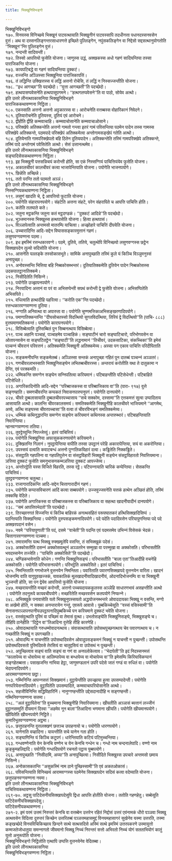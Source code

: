 ```yaml
---
title: भिक्खुनिविभङ्गो

---
```

भिक्खुनिविभङ्गो  
१७०. विनयस्स विनिच्छये भिक्खूनं पाटवत्थायाति भिक्खुनीनं पाटवस्सापि तदधीनत्ता पधानदस्सनवसेन वुत्तं। अथ वा दस्सनलिङ्गन्तरसाधारणत्ते इच्छिते पुल्लिङ्गेन, नपुंसकलिङ्गेन वा निद्देसो सद्दसत्थानुयोगतोति ‘‘भिक्खून’’न्ति पुल्लिङ्गेन वुत्तं।  
१७१. नन्दन्ती सादियन्ती।  
१७२. तिस्सो आपत्तियो फुसेति योजना। जाणुस्स उद्धं, अक्खकस्स अधो गहणं सादियन्तिया तस्सा पाराजिकन्ति योजना।  
१७३. कायपटिबद्धे वा गहणं सादियन्तिया दुक्कटं।  
१७४. वज्जन्ति अञ्ञिस्सा भिक्खुनिया पाराजिकापत्तिं।  
१७६. तं लद्धिन्ति उक्खित्तस्स यं लद्धिं अत्तनो रोचेसि, तं लद्धिं न निस्सज्जन्तीति योजना।  
१७८. ‘‘इध आगच्छा’’ति पदच्छेदो। ‘‘वुत्ता आगच्छती’’ति पदच्छेदो।  
१७९. हत्थपासप्पवेसनेति हत्थपासूपगमने। ‘‘हत्थगतप्पवेसने’’ति वा पाठो, सोयेव अत्थो।  
इति उत्तरे लीनत्थपकासनिया भिक्खुनिविभङ्गे  
पाराजिककथावण्णना निट्ठिता।  
१८०. एकस्साति अत्तनो अत्तनो अट्टकारस्स वा। आरोचनेति वत्तब्बस्स वोहारिकानं निवेदने।  
१८१. दुतियारोचनेति दुतियस्स, दुतियं एवं आरोचने।  
१८२. द्वीहीति द्वीहि कम्मवाचाहि। कम्मवाचोसानेति कम्मवाचाओसाने।  
१८३. परिक्खेपे अतिक्कन्तेति अत्तनो गामतो गन्त्वा इतरं गामं पविसन्तिया पठमेन पादेन तस्स गामस्स परिक्खेपे अतिक्कन्ते, पठमपादे परिक्खेपं अतिक्कमेत्वा अन्तोगामसङ्खेपं गतेति अत्थो।  
१८४. दुतियेनाति गामपरिक्खेपतो बहि ठितेन दुतियपादेन। अतिक्कन्तेति तस्मिं गामपरिक्खेपे अतिक्कन्ते, तस्मिं पादे अन्तोगामं पवेसितेति अत्थो। सेसं उत्तानत्थमेव।  
इति उत्तरे लीनत्थपकासनिया भिक्खुनिविभङ्गे  
सङ्घादिसेसकथावण्णना निट्ठिता।  
१९३. इह भिक्खुनी पत्तसन्निचयं करोन्ती होति, सा एकं निस्सग्गियं पाचित्तियंयेव फुसेति योजना।  
१९४. अकालचीवरं कालचीवरं कत्वा भाजापेन्तियाति योजना। पयोगेति भाजनपयोगे।  
१९५. छिन्नेति अच्छिन्ने।  
१९६. ततो परन्ति ततो पठमतो अञ्ञं।  
इति उत्तरे लीनत्थपकासनिया भिक्खुनिविभङ्गे  
निस्सग्गियकथावण्णना निट्ठिता।  
१९९. लसुणं खादति चे, द्वे आपत्तियो फुटाति योजना।  
२००. पयोगेति संहारापनपयोगे। संहटेति अत्तना संहटे, परेन संहरापिते च आपत्ति पाचित्ति होति।  
२०१. कतेति तलघाते कते।  
२०२. जतुना मट्ठकन्ति जतुना कतं मट्ठदण्डकं। ‘‘दुक्कटं आदिन्ने’’ति पदच्छेदो।  
२०४. भुञ्जमानस्स भिक्खुस्स हत्थपासेति योजना। हित्वा हत्थपासं।  
२०५. विञ्ञापेत्वाति अन्तमसो मातरम्पि याचित्वा। अज्झोहारे पाचित्तिं दीपयेति योजना।  
२०६. उच्चारादिन्ति आदि-सद्देन विघाससङ्कारमुत्तानं गहणं।  
लसुणवग्गवण्णना पठमा।  
२०९. इध इमस्मिं रत्तन्धकारवग्गे। पठमे, दुतिये, ततिये, चतुत्थेपि विनिच्छयो लसुणवग्गस्स छट्ठेन सिक्खापदेन तुल्यो सदिसोति योजना।  
२१०. आसनेति पल्लङ्के तस्सोकासभूते। सामिके अनापुच्छाति तस्मिं कुले यं किञ्चि विञ्ञुमनुस्सं अनापुच्छा।  
२११. अनोवस्सन्ति भित्तिया बहि निब्बकोसब्भन्तरं। दुतियातिक्‍कमेति दुतियेन पादेन निब्बकोसस्स उदकपातट्ठानातिक्‍कमे।  
२१२. निसीदितेति निसिन्‍ने।  
२१३. पयोगेति उज्झापनपयोगे।  
२१४. निरयादिना अत्तानं वा परं वा अभिसप्पेन्ती सपथं करोन्ती द्वे फुसेति योजना। अभिसप्पितेति अभिसपिते।  
२१५. वधित्वाति हत्थादीहि पहरित्वा। ‘‘करोति एक’’न्ति पदच्छेदो।  
रत्तन्धकारवग्गवण्णना दुतिया।  
२१६. नग्गाति अनिवत्था वा अपारुता वा। पयोगेति चुण्णमत्तिकाअभिसङ्खरणादिपयोगे।  
२१७. पमाणातिक्‍कन्तन्ति ‘‘दीघसोचतस्सो विदत्थियो सुगतविदत्थिया, तिरियं द्वे विदत्थियो’’ति (पाचि॰ ८८८) वुत्तपमाणमतिक्‍कन्तं। पयोगेति कारापनपयोगे।  
२१८. विसिब्बेत्वाति दुस्सिब्बितं पुन सिब्बनत्थाय विसिब्बेत्वा।  
२१९. पञ्‍च अहानि पञ्‍चाहं, पञ्‍चाहमेव पञ्‍चाहिकं। सङ्घाटीनं चारो सङ्घाटिचारो, परिभोगवसेन वा ओतापनवसेन वा सङ्घटितट्ठेन ‘‘सङ्घाटी’’ति लद्धनामानं ‘‘तिचीवरं, उदकसाटिका, संकच्‍चिका’’ति इमेसं पञ्‍चन्‍नं चीवरानं परिवत्तनं। अतिक्‍कमेति भिक्खुनी अतिक्‍कमेय्य। अस्सा पन एकाव पाचित्ति परिदीपिताति योजना।  
२२०. सङ्कमनीयन्ति सङ्कमेतब्बं। अञ्‍ञिस्सा सन्तकं अनापुच्छा गहितं पुन दातब्बं पञ्‍चन्‍नं अञ्‍ञतरं।  
२२१. गणचीवरलाभस्साति भिक्खुनिसङ्घेन लभितब्बचीवरस्स। अन्तरायं करोतीति यथा ते दातुकामा न देन्ति, एवं परक्‍कमति।  
२२२. धम्मिकन्ति समग्गेन सङ्घेन सन्‍निपतित्वा करियमानं। पटिबाहन्तीति पटिसेधेन्ती। पटिबाहिते पटिसेधिते।  
२२३. अगारिकादिनोति आदि-सद्देन ‘‘परिब्बाजकस्स वा परिब्बाजिकाय वा’’ति (पारा॰ ९१७) वुत्ते सङ्गण्हाति। समणचीवरन्ति कप्पकतं निवासनपारुपनुपगं। पयोगेति दानपयोगे।  
२२४. चीवरे दुब्बलासायाति दुब्बलचीवरपच्‍चासाय ‘‘सचे सक्‍कोम, दस्सामा’’ति एत्तकमत्तं सुत्वा उप्पादिताय आसायाति अत्थो। कालन्ति चीवरकालसमयं। समतिक्‍कमेति भिक्खुनीहि कालचीवरे भाजियमाने ‘‘आगमेथ, अय्ये, अत्थि सङ्घस्स चीवरपच्‍चासा’’ति वत्वा तं चीवरविभङ्गं समतिक्‍कमेय्य।  
२२५. धम्मिकं कथिनुद्धारन्ति समग्गेन सङ्घेन करियमानं कथिनस्स अन्तरुब्भारं। पटिबाहन्तियाति निवारेन्तिया।  
न्हानवग्गवण्णना ततिया।  
२२६. तुवट्टेय्युन्ति निपज्‍जेय्युं। इतरं पाचित्तियं।  
२२७. पयोगेति भिक्खुनिया अफासुककरणपयोगे करियमाने।  
२२८. दुक्खितन्ति गिलानं। नुपट्ठापेन्तिया वापीति तस्सा उपट्ठानं परेहि अकारापेन्तिया, सयं वा अकरोन्तिया।  
२२९. उपस्सयं दत्वाति कवाटबन्धं अत्तनो पुग्गलिकविहारं दत्वा। कड्ढितेति निक्‍कड्ढिते।  
२३०. संसट्ठाति गहपतिना वा गहपतिपुत्तेन वा संसट्ठविहारी भिक्खुनी सङ्घेन संसट्ठविहारतो निवत्तियमाना। ञत्तिया दुक्‍कटं फुसेति समनुभासनकम्मञत्तिया दुक्‍कटं आपज्‍जेय्य।  
२३१. अन्तोरट्ठेति यस्स विजिते विहरति, तस्स रट्ठे। पटिपन्‍नायाति चारिकं कप्पेन्तिया। सेसकन्ति पाचित्तियं।  
तुवट्टवग्गवण्णना चतुत्था।  
२३३. राजागारादिकन्ति आदि-सद्देन चित्तागारादीनं गहणं।  
२३५. पयोगेति कप्पासविचारणं आदिं कत्वा सब्बपयोगे। उज्‍जवुज्‍जवनेति यत्तकं हत्थेन अञ्छितं होति, तस्मिं तक्‍कम्हि वेठिते।  
२३७. पयोगेति अगारिकस्स वा परिब्बाजकस्स वा परिब्बाजिकाय वा सहत्था खादनीयादीनं दानपयोगे।  
२३८. ‘‘समं आपत्तिपभेदतो’’ति पदच्छेदो।  
२३९. तिरच्छानगतं विज्‍जन्ति यं किञ्‍चि बाहिरकं अनत्थसंहितं परूपघातकरं हत्थिसिक्खादिसिप्पं । पठन्तियाति सिक्खन्तिया। पयोगेति दुरुपसङ्कमनादिपयोगे। पदे पदेति पदादिवसेन परियापुणन्तिया पदे पदे अक्खरपदानं वसेन।  
२४०. नवमे ‘‘परियापुणाती’’ति पदं, दसमे ‘‘वाचेती’’ति पदन्ति एवं पदमत्तमेव उभिन्‍नं विसेसकं भेदकं।  
चित्तागारवग्गवण्णना पञ्‍चमा।  
२४१. तमारामन्ति यत्थ भिक्खू रुक्खमूलेपि वसन्ति, तं सभिक्खुकं पदेसं।  
२४३. अक्‍कोसतीति दसन्‍नं अक्‍कोसवत्थूनं अञ्‍ञतरेन सम्मुखा वा परम्मुखा वा अक्‍कोसति। परिभासतीति भयदस्सनेन तज्‍जेति। ‘‘पाचित्ति अक्‍कोसिते’’ति पदच्छेदो।  
२४४. चण्डिकभावेनाति कोधेन। गणन्ति भिक्खुनिसङ्घं। परिभासतीति ‘‘बाला एता’’तिआदीहि वचनेहि अक्‍कोसति। पयोगेति परिभासनपयोगे। परिभट्ठेति अक्‍कोसिते। इतरं पाचित्तियं।  
२४५. निमन्तिताति गणभोजने वुत्तनयेन निमन्तिता। पवारिताति पवारणसिक्खापदे वुत्तनयेन वारिता। खादनं भोजनम्पि वाति यागुपूवखज्‍जकं, यावकालिकं मूलखादनीयादिखादनीयं, ओदनादिभोजनम्पि वा या भिक्खुनी भुञ्‍जन्ती होति, सा पन द्वेयेव आपत्तियो फुसेति योजना।  
२४७. मच्छरायन्तीति मच्छरं करोन्ती, अत्तनो पच्‍चयदायककुलस्स अञ्‍ञेहि साधारणभावं असहन्तीति अत्थो । पयोगेति तदनुरूपे कायवचीपयोगे। मच्छरितेति मच्छरवसेन कतपयोगे निप्फन्‍ने।  
२४८. अभिक्खुके पनावासेति यतो भिक्खुनुपस्सयतो अद्धयोजनब्भन्तरे ओवाददायका भिक्खू न वसन्ति, मग्गो वा अखेमो होति, न सक्‍का अनन्तरायेन गन्तुं, एवरूपे आवासे। पुब्बकिच्‍चेसूति ‘‘वस्सं वसिस्सामी’’ति सेनासनपञ्‍ञापनपानीयउपट्ठापनादिपुब्बकिच्‍चे पन करियमाने दुक्‍कटं भवेति योजना।  
२४९. वस्संवुत्थाति पुरिमं वा पच्छिमं वा तेमासं वुत्था। उभतोसङ्घेति भिक्खुनिसङ्घे, भिक्खुसङ्घे च। तीहिपि ठानेहीति ‘‘दिट्ठेन वा’’तिआदिना वुत्तेहि तीहि कारणेहि।  
२५०. ओवादत्थायाति गरुधम्मोवादनत्थाय। संवासत्थायाति उपोसथपुच्छनत्थाय चेव पवारणत्थाय च। न गच्छतीति भिक्खुं न उपगच्छति।  
२५१. ओवादम्पि न याचन्तीति उपोसथादिवसेन ओवादूपसङ्कमनं भिक्खुं न याचन्ती न पुच्छन्ती। उपोसथन्ति उपोसथदिवसतो पुरिमदिवसे तेरसियं वा चातुद्दसियं वा उपोसथं न पुच्छन्ती।  
२५२. अपुच्छित्वाव सङ्घं वाति सङ्घं वा गणं वा अनपलोकेत्वाव। ‘‘भेदापेती’’ति इदं निदस्सनमत्तं ‘‘फालापेय्य वा धोवापेय्य वा आलिम्पापेय्य वा बन्धापेय्य वा मोचापेय्य वा’’ति इमेसम्पि किरियाविकप्पानं सङ्गहेतब्बत्ता। पसाखजन्ति नाभिया हेट्ठा, जाणुमण्डलानं उपरि पदेसे जातं गण्डं वा रुधितं वा। पयोगेति भेदापनादिपयोगे।  
आरामवग्गवण्णना छट्ठा।  
२५३. गब्भिनिन्ति आपन्‍नसत्तं सिक्खमानं। वुट्ठापेन्तीति उपज्झाया हुत्वा उपसम्पादेन्ती। पयोगेति गणपरियेसनादिपयोगे। वुट्ठापितेति उपसम्पादिते, कम्मवाचापरियोसानेति अत्थो।  
२५५. सहजीविनिन्ति सद्धिविहारिनिं। नानुग्गण्हन्तीति उद्देसदानादीहि न सङ्गण्हन्ती।  
गब्भिनिवग्गवण्णना सत्तमा।  
२५८. ‘‘अलं वुट्ठापितेना’’ति वुच्‍चमाना भिक्खुनीहि निवारियमाना। खीयतीति अञ्‍ञासं ब्यत्तानं लज्‍जीनं वुट्ठानसम्मुतिं दीयमानं दिस्वा ‘‘अहमेव नून बाला’’तिआदिना भणमाना खीयति। पयोगेति खीयमानपयोगे। खीयितेति खीयनपयोगे निट्ठिते।  
कुमारिभूतवग्गवण्णना अट्ठमा।  
२६०. छत्तुपाहनन्ति वुत्तलक्खणं छत्तञ्‍च उपाहनायो च। पयोगेति धारणपयोगे।  
२६१. यानेनाति वय्हादिना। यायन्तीति सचे यानेन गता होति।  
२६२. सङ्घाणिन्ति यं किञ्‍चि कटूपगं। धारेन्तियाति कटियं पटिमुच्‍चन्तिया।  
२६३. गन्धवण्णेनाति येन केनचि वण्णेन च येन केनचि गन्धेन च। गन्धो नाम चन्दनालेपादि। वण्णो नाम कुङ्कुमहलिद्दादि। पयोगेति गन्धादिपयोगे रचनतो पट्ठाय पुब्बपयोगे।  
२६६. अनापुच्छाति ‘‘निसीदामि, अय्या’’ति अनापुच्छित्वा। निसीदिते भिक्खुस्स उपचारे अन्तमसो छमाय निसिन्‍ने।  
२६७. अनोकासकतन्ति ‘‘असुकस्मिं नाम ठाने पुच्छिस्सामी’’ति एवं अकतओकासं।  
२६८. पविसन्तियाति विनिच्छयं आरामवग्गस्स पठमेनेव सिक्खापदेन सदिसं कत्वा वदेय्याति योजना।  
छत्तुपाहनवग्गवण्णना नवमा।  
इति उत्तरे लीनत्थपकासनिया भिक्खुनिविभङ्गे  
पाचित्तियकथावण्णना निट्ठिता।  
२६९-७०. अट्ठसु पाटिदेसनीयसिक्खापदेसुपि द्विधा आपत्ति होतीति योजना। ततोति गहणहेतु। सब्बेसूति पाटिदेसनीयसिक्खापदेसु।  
पाटिदेसनीयकथावण्णना।  
२७१-२. इमं परमं उत्तमं निरुत्तरं केनचि वा वत्तब्बेन उत्तरेन रहितं निद्दोसं उत्तरं एवंनामकं धीरो पञ्‍ञवा भिक्खु अत्थवसेन विदित्वा दुरुत्तरं किच्छेन उत्तरितब्बं पञ्‍ञत्तमहासमुद्दं विनयमहासागरं सुखेनेव यस्मा उत्तरति, तस्मा कङ्खच्छेदे विनयविचिकिच्छाय छिन्दने सत्थे सत्थसदिसे अस्मिं सत्थे इमस्मिं उत्तरपकरणे उस्मायुत्तो कम्मजतेजोधातुया समन्‍नागतो जीवमानो भिक्खु निच्‍चं निरन्तरं सत्तो अभिरतो निच्‍चं योगं सतताभियोगं कातुं युत्तो अनुरूपोति योजना।  
भिक्खुनिविभङ्गो निट्ठितोति एत्थापि उप्पत्ति वुत्तनयेनेव वेदितब्बा।  
इति उत्तरे लीनत्थपकासनिया  
भिक्खुनिविभङ्गवण्णना निट्ठिता।  